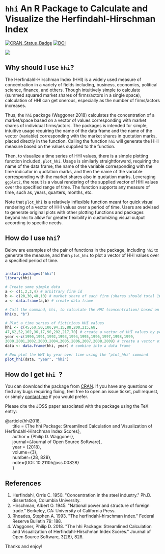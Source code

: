 # `hhi` An R Package to Calculate and Visualize the Herfindahl-Hirschman Index
[![CRAN_Status_Badge](http://www.r-pkg.org/badges/version/hhi)](http://cran.r-project.org/package=hhi)
[![DOI](http://joss.theoj.org/papers/10.21105/joss.00828/status.svg)](https://doi.org/10.21105/joss.00828)
<!-- [![total](http://cranlogs.r-pkg.org/badges/grand-total/hhi)](http://cranlogs.r-pkg.org/)-->
![](http://cranlogs.r-pkg.org/badges/grand-total/hhi)


## Why should I use `hhi`?

The Herfindahl-Hirschman Index (HHI) is a widely used measure of concentration in a variety of fields including, business, economics, political science, finance, and others. Though intuitively simple to calculate (summed squared market shares of firms/actors in a single space), calculation of HHI can get onerous, especially as the number of firms/actors increases.

Thus, the `hhi` package (Waggoner 2018) calculates the concentration of a market/space based on a vector of values corresponding with market shares of individual firms/actors. The packages is intended for simple, intuitive usage requiring the name of the data frame and the name of the vector (variable) corresponding with the market shares in quotation marks, placed directly in the function. Calling the function `hhi` will generate the HHI measure based on the values supplied to the function.

Then, to visualize a time series of HHI values, there is a simple plotting function included, `plot_hhi`. Usage is similarly straightforward, requiring the name of the data frame, the name of the variable corresponding with the time indicator in quotation marks, and then the name of the variable corresponding with the market shares also in quotation marks. Leveraging `ggplot2`, the result is a visual rendering of the supplied vector of HHI values over the specified range of time. The function supports any measure of time, such as, years, quarters, months, etc.

Note that `plot_hhi` is a relatively inflexible function meant for quick visual rendering of a vector of HHI values over a period of time. Users are advised to generate original plots with other plotting functions and packages beyond `hhi` to allow for greater flexibility in customizing visual output according to specific needs.

## How do I use `hhi`?

Below are examples of the pair of functions in the package, including `hhi` to generate the measure, and then `plot_hhi` to plot a vector of HHI values over a specified period of time.

```R

install.packages("hhi")
library(hhi)

# Create some simple data
a <- c(1,2,3,4) # arbitrary firm id
b <- c(20,30,40,10) # market share of each firm (shares should total 100%)
x <- data.frame(a,b) # create data frame

# Call the command, hhi, to calculate the HHI (concentration) based on the vector of market share values in object "b" in the data frame "x"
hhi(x, "b")

# Plot a time series of fictitious HHI values
hhi <- c(45,60,50,100,94,15,88,200,215,68,
47,62,52,102,96,17,90,202,217,70) # create a vector of HHI values by year
year <-c(1990,1991,1992,1993,1994,1995,1996,1997,1998,1999,
2000,2001,2002,2003,2004,2005,2006,2007,2008,2009) # create a vector of corresponding years
data <- data.frame(hhi, year) # combine into a data frame

# Now plot the HHI by year over time using the "plot_hhi" command
plot_hhi(data, "year", "hhi")

```

## How do I get `hhi `?

You can download the package from [CRAN](https://CRAN.R-project.org/package=hhi). If you have any questions or find any bugs requiring fixing, feel free to open an issue ticket, pull request, or simply [contact me](http://www.philipdwaggoner.com/) if you would prefer.

Please cite the JOSS paper associated with the package using the TeX entry:

@article{hhi2018,<br/>
    &nbsp;&nbsp;&nbsp;&nbsp;&nbsp;&nbsp;title = {The hhi Package: Streamlined Calculation and Visualization of Herfindahl-Hirschman Index Scores},<br/>
    &nbsp;&nbsp;&nbsp;&nbsp;&nbsp;&nbsp;author = {Philip D. Waggoner},<br/>
    &nbsp;&nbsp;&nbsp;&nbsp;&nbsp;&nbsp;journal={Journal of Open Source Software},<br/>
    &nbsp;&nbsp;&nbsp;&nbsp;&nbsp;&nbsp;year = {2018},<br/>
    &nbsp;&nbsp;&nbsp;&nbsp;&nbsp;&nbsp;volume={3},<br/>
    &nbsp;&nbsp;&nbsp;&nbsp;&nbsp;&nbsp;number={28, 828},<br/>
    &nbsp;&nbsp;&nbsp;&nbsp;&nbsp;&nbsp;note={DOI: 10.21105/joss.00828}<br/>
  &nbsp;&nbsp;&nbsp;&nbsp;&nbsp;&nbsp;}

## References
1. Herfindahl, Orris C. 1950. "Concentration in the steel industry." Ph.D. dissertation, Columbia University.
2. Hirschman, Albert O. 1945. "National power and structure of foreign trade." Berkeley, CA: University of California Press.
3. Rhoades, Stephen A. 1993. "The herfindahl-hirschman index." Federal Reserve Bulletin 79: 188.
4. Waggoner, Philip D. 2018. "The hhi Package: Streamlined Calculation and Visualization of Herfindahl-Hirschman Index Scores." Journal of Open Source Software, 3(28), 828.

Thanks and enjoy!
